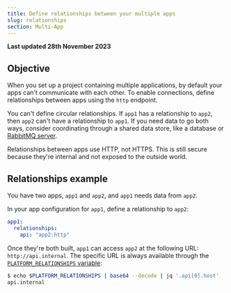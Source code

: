 ```yaml
---
title: Define relationships between your multiple apps
slug: relationships
section: Multi-App
---
```


**Last updated 28th November 2023**



## Objective  

When you set up a project containing multiple applications,
by default your apps can't communicate with each other.
To enable connections, define relationships between apps using the `http` endpoint.

You can't define circular relationships.
If `app1` has a relationship to `app2`, then `app2` can't have a relationship to `app1`.
If you need data to go both ways, consider coordinating through a shared data store,
like a database or [RabbitMQ server](../../add-services/add-services-rabbitmq).

Relationships between apps use HTTP, not HTTPS.
This is still secure because they're internal and not exposed to the outside world.

## Relationships example

You have two apps, `app1` and `app2`, and `app1` needs data from `app2`.

In your app configuration for `app1`, define a relationship to `app2`:


```yaml {configFile="apps"}
app1:
  relationships:
    api: "app2:http"
```


Once they're both built, `app1` can access `app2` at the following URL: `http://api.internal`.
The specific URL is always available through the [`PLATFORM_RELATIONSHIPS` variable](/development/variables/use-variables.md#use-provided-variables):

```bash
$ echo $PLATFORM_RELATIONSHIPS | base64 --decode | jq '.api[0].host'
api.internal
```
